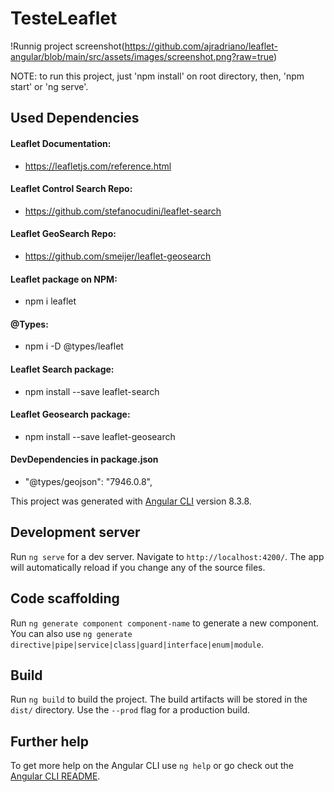 # TesteLeaflet

!Runnig project screenshot(https://github.com/ajradriano/leaflet-angular/blob/main/src/assets/images/screenshot.png?raw=true)





NOTE: to run this project, just 'npm install' on root directory, then, 'npm start' or 'ng serve'.

## Used Dependencies

#### Leaflet Documentation:
- https://leafletjs.com/reference.html

#### Leaflet Control Search Repo:
- https://github.com/stefanocudini/leaflet-search

#### Leaflet GeoSearch Repo:
- https://github.com/smeijer/leaflet-geosearch

#### Leaflet package on NPM: 
- npm i leaflet

#### @Types: 
- npm i -D @types/leaflet

#### Leaflet Search package:
- npm install --save leaflet-search

#### Leaflet Geosearch package:
- npm install --save leaflet-geosearch

#### DevDependencies in package.json
- "@types/geojson": "7946.0.8",

This project was generated with [Angular CLI](https://github.com/angular/angular-cli) version 8.3.8.

## Development server

Run `ng serve` for a dev server. Navigate to `http://localhost:4200/`. The app will automatically reload if you change any of the source files.

## Code scaffolding

Run `ng generate component component-name` to generate a new component. You can also use `ng generate directive|pipe|service|class|guard|interface|enum|module`.

## Build

Run `ng build` to build the project. The build artifacts will be stored in the `dist/` directory. Use the `--prod` flag for a production build.

## Further help

To get more help on the Angular CLI use `ng help` or go check out the [Angular CLI README](https://github.com/angular/angular-cli/blob/master/README.md).
